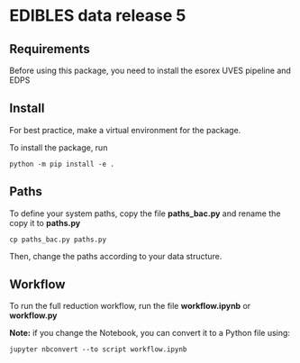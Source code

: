 # EDIBLES data release 5

## Requirements
Before using this package, you need to install the esorex UVES pipeline and EDPS

## Install
For best practice, make a virtual environment for the package.

To install the package, run 

```console
python -m pip install -e .
```

## Paths
To define your system paths, copy the file **paths_bac.py** and rename the copy it to **paths.py** 

```console
cp paths_bac.py paths.py
```
Then, change the paths according to your data structure.

## Workflow
To run the full reduction workflow, run the file **workflow.ipynb** or **workflow.py**

**Note:** if you change the Notebook, you can convert it to a Python file using:
```console
jupyter nbconvert --to script workflow.ipynb
```